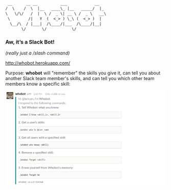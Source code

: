 ```
 __      __ __          ___            __   
/  \    /  \  |__   ____\_ |__   _____/  |_ 
\   \/\/   /  |  \ /  _ \| __ \ /  _ \   __\
 \        /|   Y  (  <_> ) \_\ (  <_> )  |  
  \__/\  / |___|  /\____/|___  /\____/|__|  
       \/       \/           \/         
```

### Aw, it’s a Slack Bot!

_(really just a /slash command)_

http://whobot.herokuapp.com/

Purpose: **whobot** will "remember" the skills you give it, can tell you about another Slack team member's skills, and can tell you which other team members know a specific skill:

![help image](assets/ss_help.png)

